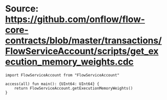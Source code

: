 # Source: https://github.com/onflow/flow-core-contracts/blob/master/transactions/FlowServiceAccount/scripts/get_execution_memory_weights.cdc

```
import FlowServiceAccount from "FlowServiceAccount"

access(all) fun main(): {UInt64: UInt64} {
    return FlowServiceAccount.getExecutionMemoryWeights()
}
```